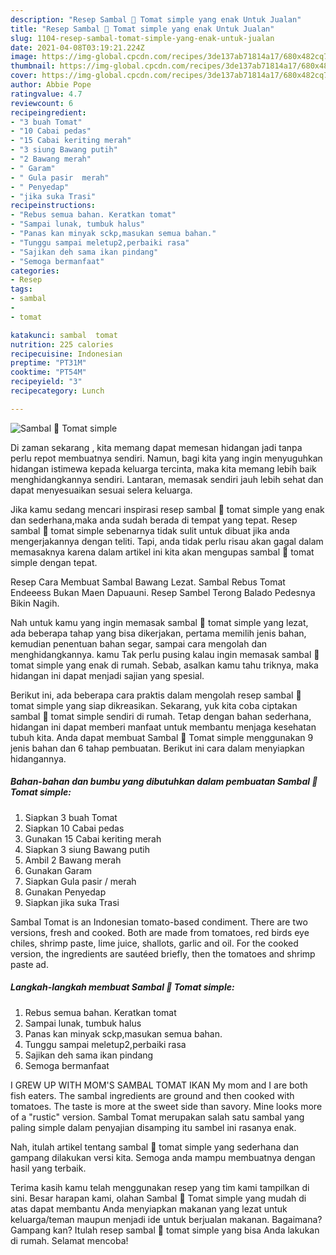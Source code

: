 ```yaml
---
description: "Resep Sambal 🍅 Tomat simple yang enak Untuk Jualan"
title: "Resep Sambal 🍅 Tomat simple yang enak Untuk Jualan"
slug: 1104-resep-sambal-tomat-simple-yang-enak-untuk-jualan
date: 2021-04-08T03:19:21.224Z
image: https://img-global.cpcdn.com/recipes/3de137ab71814a17/680x482cq70/sambal-🍅-tomat-simple-foto-resep-utama.jpg
thumbnail: https://img-global.cpcdn.com/recipes/3de137ab71814a17/680x482cq70/sambal-🍅-tomat-simple-foto-resep-utama.jpg
cover: https://img-global.cpcdn.com/recipes/3de137ab71814a17/680x482cq70/sambal-🍅-tomat-simple-foto-resep-utama.jpg
author: Abbie Pope
ratingvalue: 4.7
reviewcount: 6
recipeingredient:
- "3 buah Tomat"
- "10 Cabai pedas"
- "15 Cabai keriting merah"
- "3 siung Bawang putih"
- "2 Bawang merah"
- " Garam"
- " Gula pasir  merah"
- " Penyedap"
- "jika suka Trasi"
recipeinstructions:
- "Rebus semua bahan. Keratkan tomat"
- "Sampai lunak, tumbuk halus"
- "Panas kan minyak sckp,masukan semua bahan."
- "Tunggu sampai meletup2,perbaiki rasa"
- "Sajikan deh sama ikan pindang"
- "Semoga bermanfaat"
categories:
- Resep
tags:
- sambal
- 
- tomat

katakunci: sambal  tomat 
nutrition: 225 calories
recipecuisine: Indonesian
preptime: "PT31M"
cooktime: "PT54M"
recipeyield: "3"
recipecategory: Lunch

---
```



![Sambal 🍅 Tomat simple](https://img-global.cpcdn.com/recipes/3de137ab71814a17/680x482cq70/sambal-🍅-tomat-simple-foto-resep-utama.jpg)

Di zaman  sekarang , kita memang dapat memesan hidangan jadi tanpa perlu repot membuatnya sendiri. Namun, bagi kita yang ingin menyuguhkan hidangan istimewa kepada keluarga tercinta, maka kita memang lebih baik menghidangkannya sendiri. Lantaran, memasak sendiri jauh lebih sehat dan dapat menyesuaikan sesuai selera keluarga.

Jika kamu sedang mencari inspirasi resep sambal 🍅 tomat simple yang enak dan sederhana,maka anda sudah berada di tempat yang tepat. Resep sambal 🍅 tomat simple  sebenarnya tidak sulit untuk dibuat jika anda mengerjakannya dengan teliti. Tapi, anda tidak perlu risau akan gagal dalam memasaknya 
karena dalam artikel ini kita akan mengupas sambal 🍅 tomat simple dengan tepat.  

Resep Cara Membuat Sambal Bawang Lezat. Sambal Rebus Tomat Endeeess Bukan Maen Dapuauni. Resep Sambel Terong Balado Pedesnya Bikin Nagih.

Nah untuk kamu yang ingin memasak sambal 🍅 tomat simple yang lezat, ada beberapa tahap yang bisa dikerjakan, pertama memilih jenis bahan, kemudian penentuan bahan segar, sampai cara mengolah dan menghidangkannya. kamu Tak perlu pusing kalau ingin memasak sambal 🍅 tomat simple yang enak di rumah. Sebab, asalkan kamu  tahu triknya, maka hidangan ini dapat menjadi sajian yang spesial.

Berikut ini, ada beberapa cara praktis  dalam mengolah resep sambal 🍅 tomat simple yang siap dikreasikan. Sekarang, yuk kita coba ciptakan sambal 🍅 tomat simple sendiri di rumah. Tetap dengan bahan sederhana, hidangan ini dapat memberi manfaat untuk membantu menjaga kesehatan tubuh kita. Anda dapat membuat Sambal 🍅 Tomat simple menggunakan 9 jenis bahan dan 6 tahap pembuatan. Berikut ini cara dalam menyiapkan hidangannya.

<!--inarticleads1-->

##### Bahan-bahan dan bumbu yang dibutuhkan dalam pembuatan Sambal 🍅 Tomat simple:

1. Siapkan 3 buah Tomat
1. Siapkan 10 Cabai pedas
1. Gunakan 15 Cabai keriting merah
1. Siapkan 3 siung Bawang putih
1. Ambil 2 Bawang merah
1. Gunakan  Garam
1. Siapkan  Gula pasir / merah
1. Gunakan  Penyedap
1. Siapkan jika suka Trasi


Sambal Tomat is an Indonesian tomato-based condiment. There are two versions, fresh and cooked. Both are made from tomatoes, red birds eye chiles, shrimp paste, lime juice, shallots, garlic and oil. For the cooked version, the ingredients are sautéed briefly, then the tomatoes and shrimp paste ad. 

<!--inarticleads2-->

##### Langkah-langkah membuat Sambal 🍅 Tomat simple:

1. Rebus semua bahan. Keratkan tomat
1. Sampai lunak, tumbuk halus
1. Panas kan minyak sckp,masukan semua bahan.
1. Tunggu sampai meletup2,perbaiki rasa
1. Sajikan deh sama ikan pindang
1. Semoga bermanfaat


I GREW UP WITH MOM&#39;S SAMBAL TOMAT IKAN My mom and I are both fish eaters. The sambal ingredients are ground and then cooked with tomatoes. The taste is more at the sweet side than savory. Mine looks more of a &#34;rustic&#34; version. Sambal Tomat merupakan salah satu sambal yang paling simple dalam penyajian disamping itu sambel ini rasanya enak. 

Nah, itulah artikel tentang  sambal 🍅 tomat simple  yang sederhana dan gampang dilakukan versi kita. Semoga anda mampu membuatnya dengan hasil yang terbaik. 

Terima kasih kamu telah menggunakan resep yang tim kami tampilkan di sini. Besar harapan kami, olahan  Sambal 🍅 Tomat simple yang mudah di atas dapat membantu Anda menyiapkan makanan yang lezat untuk keluarga/teman maupun menjadi ide untuk berjualan makanan. Bagaimana? Gampang kan? Itulah resep sambal 🍅 tomat simple yang bisa Anda lakukan di rumah. Selamat mencoba!

